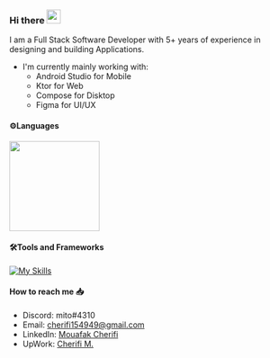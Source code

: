 ### Hi there <a href="https://www.gautamkrishnar.com/"><img src="https://media.giphy.com/media/hvRJCLFzcasrR4ia7z/giphy.gif" width="25px" height="25px"></a>

I am a Full Stack Software Developer with 5+ years of experience in designing and building Applications.

- I'm currently mainly working with:
    - Android Studio for Mobile
    - Ktor for Web  
    - Compose for Disktop
    - Figma for UI/UX




#### ⚙Languages 
  <img height=160eo src="https://github-readme-stats.vercel.app/api/top-langs/?username=CherifiMi&hide=css,scss,html&hide_title=true&hide_border=true&langs_count=5&layout=compact&bg_color=00000000&text_color=ffffff"/>
 
 
 
#### 🛠️Tools and Frameworks
[![My Skills](https://skillicons.dev/icons?i=androidstudio,cs,dotnet,figma,heroku,idea,rust,mongodb,ktor,java,kotlin,visualstudio,sqlite,vscode)](https://skillicons.dev)

#### How to reach me 📥
-   Discord: mito#4310
-   Email: cherifi154949@gmail.com
-   LinkedIn: [Mouafak Cherifi](https://www.linkedin.com/in/cherifi-mouafak/)
-   UpWork: [Cherifi M.](https://www.upwork.com/freelancers/~01b7bc5dc0a1552c27)
